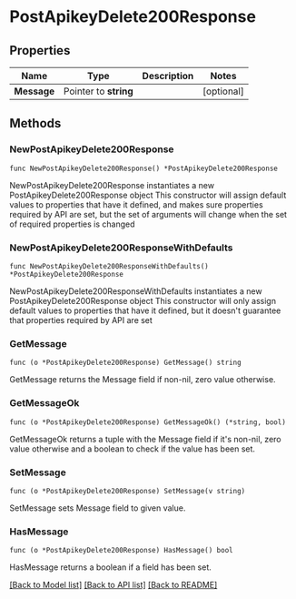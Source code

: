 # PostApikeyDelete200Response

## Properties

Name | Type | Description | Notes
------------ | ------------- | ------------- | -------------
**Message** | Pointer to **string** |  | [optional] 

## Methods

### NewPostApikeyDelete200Response

`func NewPostApikeyDelete200Response() *PostApikeyDelete200Response`

NewPostApikeyDelete200Response instantiates a new PostApikeyDelete200Response object
This constructor will assign default values to properties that have it defined,
and makes sure properties required by API are set, but the set of arguments
will change when the set of required properties is changed

### NewPostApikeyDelete200ResponseWithDefaults

`func NewPostApikeyDelete200ResponseWithDefaults() *PostApikeyDelete200Response`

NewPostApikeyDelete200ResponseWithDefaults instantiates a new PostApikeyDelete200Response object
This constructor will only assign default values to properties that have it defined,
but it doesn't guarantee that properties required by API are set

### GetMessage

`func (o *PostApikeyDelete200Response) GetMessage() string`

GetMessage returns the Message field if non-nil, zero value otherwise.

### GetMessageOk

`func (o *PostApikeyDelete200Response) GetMessageOk() (*string, bool)`

GetMessageOk returns a tuple with the Message field if it's non-nil, zero value otherwise
and a boolean to check if the value has been set.

### SetMessage

`func (o *PostApikeyDelete200Response) SetMessage(v string)`

SetMessage sets Message field to given value.

### HasMessage

`func (o *PostApikeyDelete200Response) HasMessage() bool`

HasMessage returns a boolean if a field has been set.


[[Back to Model list]](../README.md#documentation-for-models) [[Back to API list]](../README.md#documentation-for-api-endpoints) [[Back to README]](../README.md)


